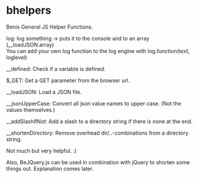 # bhelpers
Benis General JS Helper Functions.

log: log something -> puts it to the console and to an array (__loadJSON.array)    
You can add your own log function to the log engine with log.function(text, loglevel)  

__defined: Check if a variable is defined.    

$_GET: Get a GET parameter from the browser url.    

__loadJSON: Load a JSON file.   

__jsonUpperCase: Convert all json value names to upper case. (Not the values themselves.)  

__addSlashIfNot: Add a slash to a directory string if there is none at the end.    

__shortenDirectory: Remove overhead dir/..-combinations from a directory string.    

Not much but very helpful. :)  

Also, BeJQuery.js can be used in combination with jQuery to shorten some things out. Explanation comes later.
